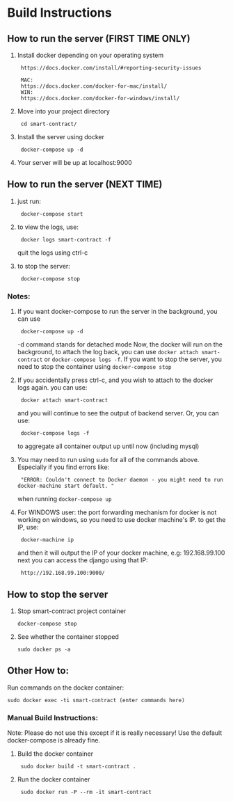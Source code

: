 # Build Instructions

## How to run the server (FIRST TIME ONLY)

1. Install docker depending on your operating system

		https://docs.docker.com/install/#reporting-security-issues

		MAC:
		https://docs.docker.com/docker-for-mac/install/
		WIN:
		https://docs.docker.com/docker-for-windows/install/

2. Move into your project directory

		cd smart-contract/

3. Install the server using docker

		docker-compose up -d

4. Your server will be up at localhost:9000



## How to run the server (NEXT TIME)

1. just run:

	    docker-compose start

2. to view the logs, use:

	    docker logs smart-contract -f

	quit the logs using ctrl-c

3. to stop the server:

	    docker-compose stop


### Notes:
1. If you want docker-compose to run the server in the background, you can use

        docker-compose up -d
   -d command stands for detached mode
   Now, the docker will run on the background, to attach the log back, you can use `docker attach smart-contract` or `docker-compose logs -f`.
   If you want to stop the server, you need to stop the container using `docker-compose stop`

2. If you accidentally press ctrl-c, and you wish to attach to the docker logs again. you can use:

		docker attach smart-contract
	and you will continue to see the output of backend server. Or, you can use:

		docker-compose logs -f
	to aggregate all container output up until now (including mysql)

3. You may need to run using `sudo` for all of the commands above. 
    Especially if you find errors like: 
        
        "ERROR: Couldn't connect to Docker daemon - you might need to run docker-machine start default. "
    when running  `docker-compose up`
    

4. For WINDOWS user:
	the port forwarding mechanism for docker is not working on windows, so you need to use docker machine's IP. to get the IP, use:

		docker-machine ip

	and then it will output the IP of your docker machine, e.g: 192.168.99.100
	next you can access the django using that IP:

		http://192.168.99.100:9000/
		



## How to stop the server

1. Stop smart-contract project container

	```
	docker-compose stop
	```

2. See whether the container stopped

	```
	sudo docker ps -a
	```

## Other How to:

Run commands on the docker container: 
        
```
sudo docker exec -ti smart-contract (enter commands here)
```

### Manual Build Instructions: 

Note: Please do not use this except if it is really necessary! Use the default docker-compose is already fine.

1. Build the docker container 

        sudo docker build -t smart-contract .
    
2. Run the docker container

        sudo docker run -P --rm -it smart-contract


